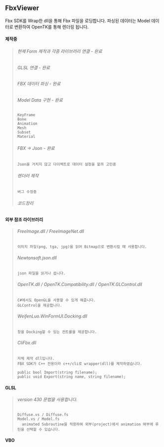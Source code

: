 ## FbxViewer
Fbx SDK를 Wrap한 dll을 통해 Fbx 파일을 로딩합니다.
파싱된 데이터는 Model 데이터로 변환하여 OpenTK를 통해 렌더링 됩니다.


  #### 제작중
  > ###### 현재 Form 제작과 각종 라이브러리 연결 - 완료
  > ###### GLSL 연결 - 완료
  > ###### FBX 데이터 파싱 - 완료
  > ###### Model Data 구현 - 완료
  >     KeyFrame
  >     Bone
  >     Animation
  >     Mesh
  >     Subset
  >     Material
  >
  > ###### FBX -> Json - 완료
  >     Json을 거치지 않고 다이렉트로 데이터 설정을 할까 고민중
  > ###### 렌더러 제작
  >     버그 수정중
  > ###### 코드정리


  #### 외부 참조 라이브러리
  >
  >   ###### FreeImage.dll / FreeImageNet.dll
  >     이미지 파일(png, tga, jpg)을 읽어 Bitmap으로 변환시킬 때 사용합니다.
  >
  >   ###### Newtonsoft.json.dll
  >     json 파일을 읽거나 씁니다.
  >
  >   ###### OpenTK.dll / OpenTK.Compatibility.dll / OpenTK.GLControl.dll
  >     C#에서도 OpenGL을 사용할 수 있게 해줍니다.
  >     GLControl을 제공합니다.
  >
  >   ###### WeifenLuo.WinFormUI.Docking.dll
  >     창을 Docking할 수 있는 컨트롤을 제공합니다.
  >
  >   ###### CliFbx.dll
  >     자체 제작 dll입니다.
  >     FBX SDK가 C++ 전용이라 c++/cli로 wrapper(dll)를 제작하였습니다.
  >
  >     public bool Import(string filename);
  >     public void Export(string name, string filename);
  >     


  #### GLSL
  >   ###### version 430 문법을 사용합니다.
  >     Diffuse.vs / Diffuse.fs
  >     Model.vs / Model.fs
  >       animated Subroutine을 적용하여 외부(project)에서 animation 여부에 루틴을 선택할 수 있습니다.

  #### VBO
